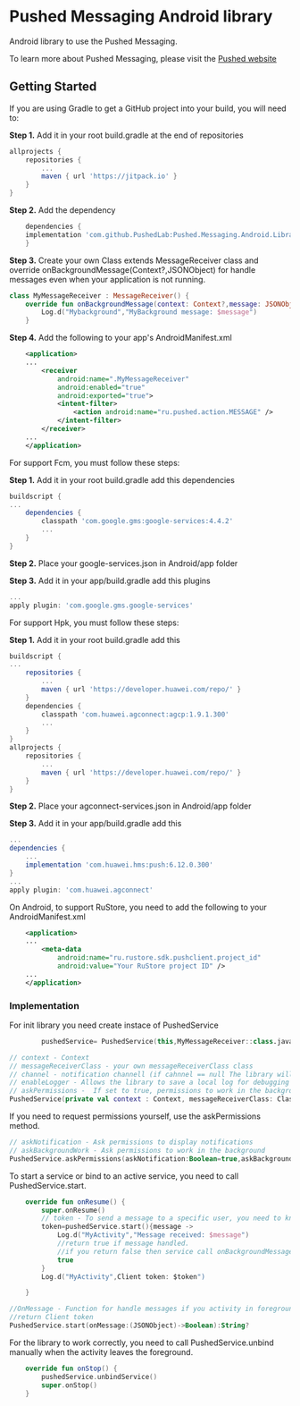 # Pushed Messaging Android library

Android library to use the Pushed Messaging.

To learn more about Pushed Messaging, please visit the [Pushed website](https://pushed.ru)

## Getting Started

If you are using Gradle to get a GitHub project into your build, you will need to:

**Step 1.** Add it in your root build.gradle at the end of repositories 

```gradle
allprojects {
	repositories {
		...
		maven { url 'https://jitpack.io' }
	}
}
```

**Step 2.** Add the dependency

```gradle
    dependencies {
	implementation 'com.github.PushedLab:Pushed.Messaging.Android.Library:1.3.1'
    }
``` 

**Step 3.** Create your own Class extends MessageReceiver class and override onBackgroundMessage(Context?,JSONObject) 
for handle messages even when your application is not running.

```kotlin
class MyMessageReceiver : MessageReceiver() {
    override fun onBackgroundMessage(context: Context?,message: JSONObject) {
        Log.d("Mybackground","MyBackground message: $message")
    }
```

**Step 4.** Add the following to your app's AndroidManifest.xml

```xml
    <application>
    ...
        <receiver
            android:name=".MyMessageReceiver"
            android:enabled="true"
            android:exported="true">
            <intent-filter>
                <action android:name="ru.pushed.action.MESSAGE" />
            </intent-filter>
        </receiver>
    ...
    </application>
```

For support Fcm, you must follow these steps:

**Step 1.** Add it in your root build.gradle add this dependencies 

```gradle
buildscript {
...
    dependencies {
        classpath 'com.google.gms:google-services:4.4.2'
        ...
    }
}

```

**Step 2.** Place your google-services.json in Android/app folder

**Step 3.** Add it in your app/build.gradle add this plugins 

```gradle
...
apply plugin: 'com.google.gms.google-services'
```

For support Hpk, you must follow these steps:

**Step 1.** Add it in your root build.gradle add this 

```gradle
buildscript {
...
    repositories {
        ...
        maven { url 'https://developer.huawei.com/repo/' }
    }
    dependencies {
        classpath 'com.huawei.agconnect:agcp:1.9.1.300'
        ...
    }
}
allprojects {
    repositories {
        ...
        maven { url 'https://developer.huawei.com/repo/' }
    }
}

```

**Step 2.** Place your agconnect-services.json in Android/app folder

**Step 3.** Add it in your app/build.gradle add this 

```gradle
...
dependencies {
    ...
    implementation 'com.huawei.hms:push:6.12.0.300'
}
...
apply plugin: 'com.huawei.agconnect' 
```

On Android, to support RuStore, you need to add the following to your AndroidManifest.xml

```xml
    <application>
    ...
        <meta-data
            android:name="ru.rustore.sdk.pushclient.project_id"
            android:value="Your RuStore project ID" />
    ...
    </application>
```


### Implementation

For init library you need create instace of PushedService 

```kotlin
        pushedService= PushedService(this,MyMessageReceiver::class.java)
```

```kotlin
// context - Context
// messageReceiverClass - your own messageReceiverClass class
// channel - notification channell (if cahnnel == null The library will not show notifications)
// enableLogger - Allows the library to save a local log for debugging purposes
// askPermissions -  If set to true, permissions to work in the background and display notifications are automatically requested.
PushedService(private val context : Context, messageReceiverClass: Class<*>?,channel:String?="messages",enableLogger:Boolean=false, askPermissions:Boolean=true);

```

If you need to request permissions yourself, use the askPermissions method.

```kotlin
// askNotification - Ask permissions to display notifications
// askBackgroundWork - Ask permissions to work in the background
PushedService.askPermissions(askNotification:Boolean=true,askBackgroundWork:Boolean=true)
```

To start a service or bind to an active service, you need to call PushedService.start.

```kotlin
    override fun onResume() {
        super.onResume()
        // token - To send a message to a specific user, you need to know his Client token.
        token=pushedService.start(){message ->
            Log.d("MyActivity","Message received: $message")
            //return true if message handled.
            //if you return false then service call onBackgroundMessage.
            true
        }
        Log.d("MyActivity",Client token: $token")

    }
```

```kotlin
//OnMessage - Function for handle messages if you activity in foreground
//return Client token
PushedService.start(onMessage:(JSONObject)->Boolean):String?
```

For the library to work correctly, you need to call PushedService.unbind manually when the activity leaves the foreground.

```kotlin
    override fun onStop() {
        pushedService.unbindService()
        super.onStop()
    }
```



